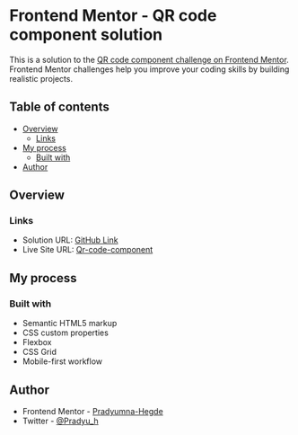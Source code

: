 # Frontend Mentor - QR code component solution

This is a solution to the [QR code component challenge on Frontend Mentor](https://www.frontendmentor.io/challenges/qr-code-component-iux_sIO_H). Frontend Mentor challenges help you improve your coding skills by building realistic projects.

## Table of contents

- [Overview](#overview)
  - [Links](#links)
- [My process](#my-process)
  - [Built with](#built-with)
- [Author](#author)

## Overview

### Links

- Solution URL: [GitHub Link](https://github.com/Pradyumna-Hegde/qr-code-component)
- Live Site URL: [Qr-code-component](https://pradyumna-hegde.github.io/qr-code-component/)

## My process

### Built with

- Semantic HTML5 markup
- CSS custom properties
- Flexbox
- CSS Grid
- Mobile-first workflow

## Author

- Frontend Mentor - [Pradyumna-Hegde](https://www.frontendmentor.io/profile/Pradyumna-Hegde)
- Twitter - [@Pradyu_h](https://www.twitter.com/Pradyu_h)
